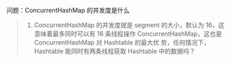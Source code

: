 

问题：ConcurrentHashMap 的并发度是什么

> 1. ConcurrentHashMap 的并发度就是 segment 的大小，默认为 16，这意味着最多同时可以有 16 条线程操作 ConcurrentHashMap，这也是 ConcurrentHashMap 对 Hashtable 的最大优 势，任何情况下，Hashtable 能同时有两条线程获取 Hashtable 中的数据吗？